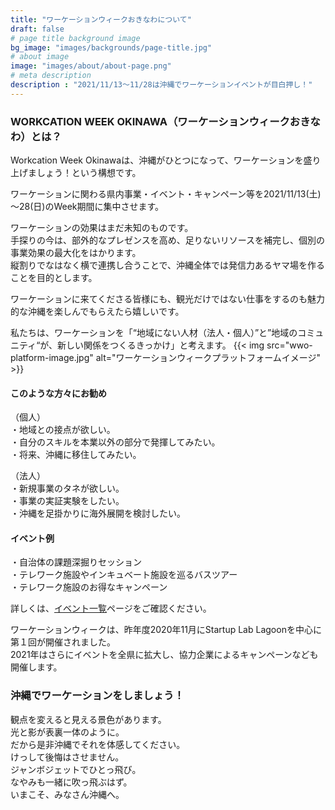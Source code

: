 ```yaml
---
title: "ワーケーションウィークおきなわについて"
draft: false
# page title background image
bg_image: "images/backgrounds/page-title.jpg"
# about image
image: "images/about/about-page.png"
# meta description
description : "2021/11/13～11/28は沖縄でワーケーションイベントが目白押し！"
---
```


### WORKCATION WEEK OKINAWA（ワーケーションウィークおきなわ）とは？
Workcation Week Okinawaは、沖縄がひとつになって、ワーケーションを盛り上げましょう！という構想です。

ワーケーションに関わる県内事業・イベント・キャンペーン等を2021/11/13(土)～28(日)のWeek期間に集中させます。

ワーケーションの効果はまだ未知のものです。  
手探りの今は、部外的なプレゼンスを高め、足りないリソースを補完し、個別の事業効果の最大化をはかります。  
縦割りでなはなく横で連携し合うことで、沖縄全体では発信力あるヤマ場を作ることを目的とします。

ワーケーションに来てくださる皆様にも、観光だけではない仕事をするのも魅力的な沖縄を楽しんでもらえたら嬉しいです。

私たちは、ワーケーションを「“地域にない人材（法人・個人）”と”地域のコミュニティ“が、新しい関係をつくるきっかけ」と考えます。
{{< img src="wwo-platform-image.jpg" alt="ワーケーションウィークプラットフォームイメージ" >}}

#### このような方々にお勧め
（個人）  
・地域との接点が欲しい。  
・自分のスキルを本業以外の部分で発揮してみたい。  
・将来、沖縄に移住してみたい。  

（法人）  
・新規事業のタネが欲しい。  
・事業の実証実験をしたい。  
・沖縄を足掛かりに海外展開を検討したい。  

#### イベント例
・自治体の課題深掘りセッション  
・テレワーク施設やインキュベート施設を巡るバスツアー  
・テレワーク施設のお得なキャンペーン  

詳しくは、[イベント一覧](https://tele-okinawa.go.jp/wwo2021/event/)ページをご確認ください。

ワーケーションウィークは、昨年度2020年11月にStartup Lab Lagoonを中心に第１回が開催されました。  
2021年はさらにイベントを全県に拡大し、協力企業によるキャンペーンなども開催します。



### 沖縄でワーケーションをしましょう！

観点を変えると見える景色があります。  
光と影が表裏一体のように。  
だから是非沖縄でそれを体感してください。  
けっして後悔はさせません。  
ジャンボジェットでひとっ飛び。  
なやみも一緒に吹っ飛ぶはず。  
いまこそ、みなさん沖縄へ。
